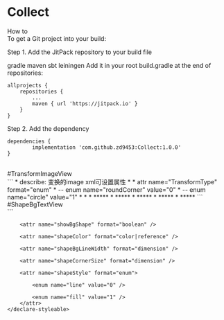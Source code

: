 # Collect
How to <br/>
To get a Git project into your build:

Step 1. Add the JitPack repository to your build file

gradle
maven
sbt
leiningen
Add it in your root build.gradle at the end of repositories:

	allprojects {
		repositories {
			...
			maven { url 'https://jitpack.io' }
		}
	}
Step 2. Add the dependency

	dependencies {
	        implementation 'com.github.zd9453:Collect:1.0.0'
	}
<br>
#TransformImageView <br/>
```
 * describe: 变换的image  xml可设置属性
 * <!--变化方式  圆角类型  圆形类型-->
 * attr name="TransformType" format="enum"
 * -- enum name="roundCorner" value="0" 
 * -- enum name="circle" value="1" 
 * 
 * <!--圆角类型的时候设置各圆角的半径大小 !如果设置了allCorner那么会覆盖掉其他单独设置的角-->
 * *****<attr name="allCorner" format="dimension" />
 * *****<attr name="leftTopCorner" format="dimension" />
 * *****<attr name="leftBottomCorner" format="dimension" />
 * *****<attr name="rightTopCorner" format="dimension" />
 * *****<attr name="rightBottomCorner" format="dimension" />
```
#ShapeBgTextView <br/>
```
<declare-styleable name="ShapeBgTextView">

        <attr name="showBgShape" format="boolean" />

        <attr name="shapeColor" format="color|reference" />

        <attr name="shapeBgLineWidth" format="dimension" />

        <attr name="shapeCornerSize" format="dimension" />

        <attr name="shapeStyle" format="enum">

            <enum name="line" value="0" />

            <enum name="fill" value="1" />
        </attr>
    </declare-styleable>
```
    

